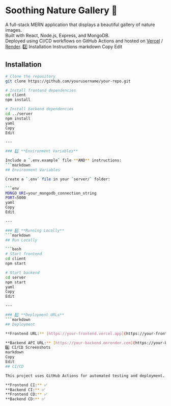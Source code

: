 # Soothing Nature Gallery 🌿

A full-stack MERN application that displays a beautiful gallery of nature images.  
Built with React, Node.js, Express, and MongoDB.  
Deployed using CI/CD workflows on GitHub Actions and hosted on [Vercel](https://vercel.com) / [Render](https://render.com).
2️⃣ Installation Instructions
markdown
Copy
Edit
## Installation

```bash
# Clone the repository
git clone https://github.com/yourusername/your-repo.git

# Install frontend dependencies
cd client
npm install

# Install backend dependencies
cd ../server
npm install
yaml
Copy
Edit

---

### 3️⃣ **Environment Variables**

Include a `.env.example` file **AND** instructions:
```markdown
## Environment Variables

Create a `.env` file in your `server/` folder:

```env
MONGO_URI=your_mongodb_connection_string
PORT=5000
yaml
Copy
Edit

---

### 4️⃣ **Running Locally**
```markdown
## Run Locally

```bash
# Start frontend
cd client
npm start

# Start backend
cd server
npm start
yaml
Copy
Edit

---

### 5️⃣ **Deployment URLs**
```markdown
## Deployment

**Frontend URL:** [https://your-frontend.vercel.app](https://your-frontend.vercel.app)

**Backend API URL:** [https://your-backend.onrender.com](https://your-backend.onrender.com)
6️⃣ CI/CD Screenshots
markdown
Copy
Edit
## CI/CD

This project uses GitHub Actions for automated testing and deployment.

**Frontend CI:** ✅  
**Backend CI:** ✅  
**Frontend CD:** ✅  
**Backend CD:** ✅
